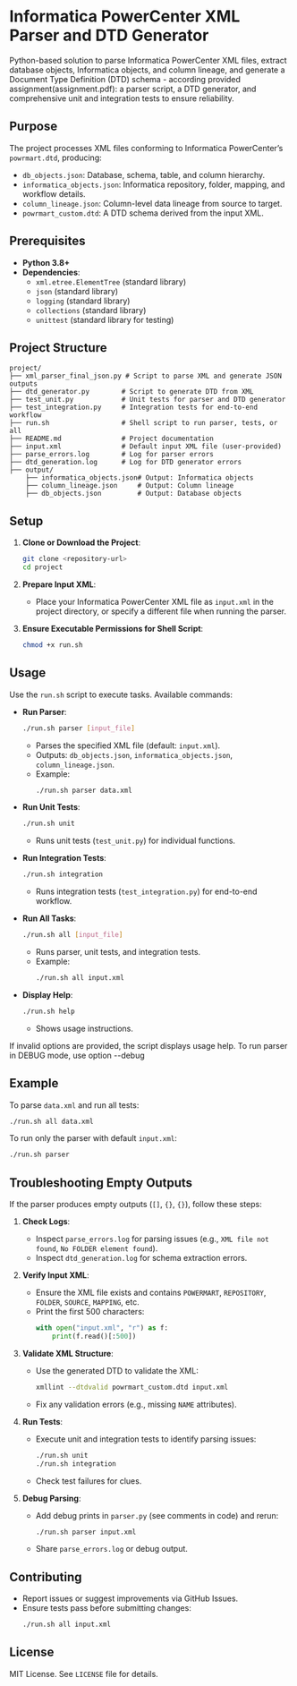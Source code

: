 # Informatica PowerCenter XML Parser and DTD Generator

Python-based solution to parse Informatica PowerCenter XML files, extract database objects, Informatica objects, and column lineage, and generate a Document Type Definition (DTD) schema - according provided assignment(assignment.pdf): a parser script, a DTD generator, and comprehensive unit and integration tests to ensure reliability.

## Purpose

The project processes XML files conforming to Informatica PowerCenter’s `powrmart.dtd`, producing:
- `db_objects.json`: Database, schema, table, and column hierarchy.
- `informatica_objects.json`: Informatica repository, folder, mapping, and workflow details.
- `column_lineage.json`: Column-level data lineage from source to target.
- `powrmart_custom.dtd`: A DTD schema derived from the input XML.


## Prerequisites

- **Python 3.8+**
- **Dependencies**:
  - `xml.etree.ElementTree` (standard library)
  - `json` (standard library)
  - `logging` (standard library)
  - `collections` (standard library)
  - `unittest` (standard library for testing)


## Project Structure

```
project/
├── xml_parser_final_json.py # Script to parse XML and generate JSON outputs
├── dtd_generator.py        # Script to generate DTD from XML
├── test_unit.py            # Unit tests for parser and DTD generator
├── test_integration.py     # Integration tests for end-to-end workflow
├── run.sh                  # Shell script to run parser, tests, or all
├── README.md               # Project documentation
├── input.xml               # Default input XML file (user-provided)
├── parse_errors.log        # Log for parser errors
├── dtd_generation.log      # Log for DTD generator errors
├── output/
    ├── informatica_objects.json# Output: Informatica objects
    ├── column_lineage.json     # Output: Column lineage
    ├── db_objects.json         # Output: Database objects
```

## Setup

1. **Clone or Download the Project**:
   ```bash
   git clone <repository-url>
   cd project
   ```

2. **Prepare Input XML**:
   - Place your Informatica PowerCenter XML file as `input.xml` in the project directory, or specify a different file when running the parser.

3. **Ensure Executable Permissions for Shell Script**:
   ```bash
   chmod +x run.sh
   ```

## Usage

Use the `run.sh` script to execute tasks. Available commands:

- **Run Parser**:
  ```bash
  ./run.sh parser [input_file]
  ```
  - Parses the specified XML file (default: `input.xml`).
  - Outputs: `db_objects.json`, `informatica_objects.json`, `column_lineage.json`.
  - Example:
    ```bash
    ./run.sh parser data.xml
    ```

- **Run Unit Tests**:
  ```bash
  ./run.sh unit
  ```
  - Runs unit tests (`test_unit.py`) for individual functions.

- **Run Integration Tests**:
  ```bash
  ./run.sh integration
  ```
  - Runs integration tests (`test_integration.py`) for end-to-end workflow.

- **Run All Tasks**:
  ```bash
  ./run.sh all [input_file]
  ```
  - Runs parser, unit tests, and integration tests.
  - Example:
    ```bash
    ./run.sh all input.xml
    ```

- **Display Help**:
  ```bash
  ./run.sh help
  ```
  - Shows usage instructions.

If invalid options are provided, the script displays usage help. To run parser in DEBUG mode, use option --debug

## Example

To parse `data.xml` and run all tests:
```bash
./run.sh all data.xml
```

To run only the parser with default `input.xml`:
```bash
./run.sh parser
```

## Troubleshooting Empty Outputs

If the parser produces empty outputs (`[]`, `{}`, `{}`), follow these steps:

1. **Check Logs**:
   - Inspect `parse_errors.log` for parsing issues (e.g., `XML file not found`, `No FOLDER element found`).
   - Inspect `dtd_generation.log` for schema extraction errors.

2. **Verify Input XML**:
   - Ensure the XML file exists and contains `POWERMART`, `REPOSITORY`, `FOLDER`, `SOURCE`, `MAPPING`, etc.
   - Print the first 500 characters:
     ```python
     with open("input.xml", "r") as f:
         print(f.read()[:500])
     ```

3. **Validate XML Structure**:
   - Use the generated DTD to validate the XML:
     ```bash
     xmllint --dtdvalid powrmart_custom.dtd input.xml
     ```
   - Fix any validation errors (e.g., missing `NAME` attributes).

4. **Run Tests**:
   - Execute unit and integration tests to identify parsing issues:
     ```bash
     ./run.sh unit
     ./run.sh integration
     ```
   - Check test failures for clues.

5. **Debug Parsing**:
   - Add debug prints in `parser.py` (see comments in code) and rerun:
     ```bash
     ./run.sh parser input.xml
     ```
   - Share `parse_errors.log` or debug output.

## Contributing

- Report issues or suggest improvements via GitHub Issues.
- Ensure tests pass before submitting changes:
  ```bash
  ./run.sh all input.xml
  ```

## License

MIT License. See `LICENSE` file for details.
